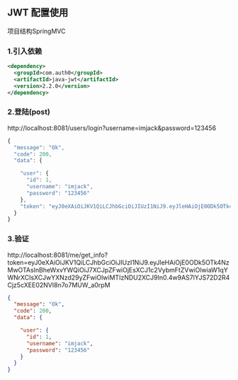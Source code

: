 ## JWT 配置使用

项目结构SpringMVC

### 1.引入依赖

```xml
<dependency>
  <groupId>com.auth0</groupId>
  <artifactId>java-jwt</artifactId>
  <version>2.2.0</version>
</dependency>
```

### 2.登陆(post)

http://localhost:8081/users/login?username=imjack&password=123456

```js
{
  "message": "Ok",
  "code": 200,
  "data": {

    "user": {
      "id": 1,
      "username": "imjack",
      "password": "123456"
    },
    "token": "eyJ0eXAiOiJKV1QiLCJhbGciOiJIUzI1NiJ9.eyJleHAiOjE0ODk5OTk4NzMwOTAsInBheWxvYWQiOiJ7XCJpZFwiOjEsXCJ1c2VybmFtZVwiOlwiaW1qYWNrXCIsXCJwYXNzd29yZFwiOlwiMTIzNDU2XCJ9In0.4w9AS7lYJS72D2R4Cjz5cXEE02NVI8n7o7MUW_a0rpM"
  }
}
```

###  3.验证

http://localhost:8081/me/get_info?token=eyJ0eXAiOiJKV1QiLCJhbGciOiJIUzI1NiJ9.eyJleHAiOjE0ODk5OTk4NzMwOTAsInBheWxvYWQiOiJ7XCJpZFwiOjEsXCJ1c2VybmFtZVwiOlwiaW1qYWNrXCIsXCJwYXNzd29yZFwiOlwiMTIzNDU2XCJ9In0.4w9AS7lYJS72D2R4Cjz5cXEE02NVI8n7o7MUW_a0rpM

```json
{
  "message": "Ok",
  "code": 200,
  "data": {

    "user": {
      "id": 1,
      "username": "imjack",
      "password": "123456"
    }
  }
}
```
